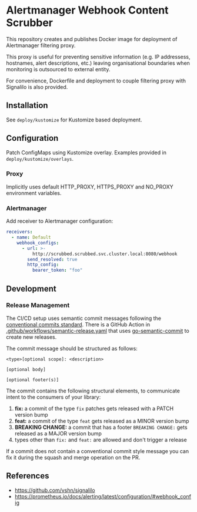 # Alertmanager Webhook Content Scrubber

This repository creates and publishes Docker image for deployment of Alertmanager filtering proxy.

This proxy is useful for preventing sensitive information (e.g. IP addressess, hostnames, alert descriptions, etc.) leaving organisational boundaries when monitoring is outsourced to external entity.

For convenience, Dockerfile and deployment to couple filtering proxy with Signalilo is also provided.

## Installation

See `deploy/kustomize` for Kustomize based deployment.

## Configuration

Patch ConfigMaps using Kustomize overlay. Examples provided in `deploy/kustomize/overlays`.

### Proxy

Implicitly uses default HTTP_PROXY, HTTPS_PROXY and NO_PROXY environment variables.

### Alertmanager

Add receiver to Alertmanager configuration:

```yaml
receivers:
  - name: Default
    webhook_configs:
      - url: >-
          http://scrubbed.scrubbed.svc.cluster.local:8080/webhook
        send_resolved: true
        http_config:
          bearer_token: "foo"
```

## Development

### Release Management

The CI/CD setup uses semantic commit messages following the
[conventional commits standard](https://www.conventionalcommits.org/en/v1.0.0/).
There is a GitHub Action in [.github/workflows/semantic-release.yaml](./.github/workflows/semantic-release.yaml)
that uses [go-semantic-commit](https://go-semantic-release.xyz/) to create new releases.

The commit message should be structured as follows:

```console
<type>[optional scope]: <description>

[optional body]

[optional footer(s)]
```

The commit contains the following structural elements, to communicate intent to the consumers of your library:

1. **fix:** a commit of the type `fix` patches gets released with a PATCH version bump
1. **feat:** a commit of the type `feat` gets released as a MINOR version bump
1. **BREAKING CHANGE:** a commit that has a footer `BREAKING CHANGE:` gets released as a MAJOR version bump
1. types other than `fix:` and `feat:` are allowed and don't trigger a release

If a commit does not contain a conventional commit style message you can fix
it during the squash and merge operation on the PR.

## References

* https://github.com/vshn/signalilo
* https://prometheus.io/docs/alerting/latest/configuration/#webhook_config
